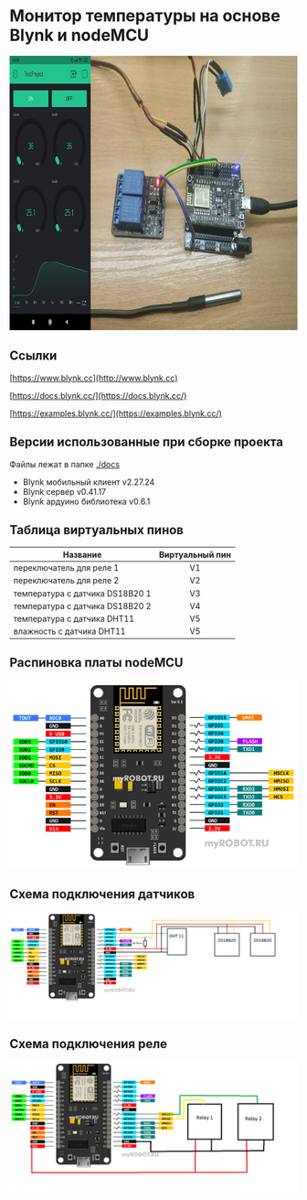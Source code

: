 # Монитор температуры на основе Blynk и nodeMCU

<img src="./docs/prewiev.jpg" width="854" height="480">

## Ссылки

[https://www.blynk.cc](http://www.blynk.cc)

[https://docs.blynk.cc/](https://docs.blynk.cc/)

[https://examples.blynk.cc/](https://examples.blynk.cc/)

## Версии использованные при сборке проекта

Файлы лежат в папке [./docs](./docs)

- Blynk мобильный клиент v2.27.24
- Blynk сервер v0.41.17
- Blynk ардуино библиотека v0.6.1

## Таблица виртуальных пинов

| Название                        | Виртуальный пин |
| ------------------------------- | :-------------: |
| переключатель для реле 1        |       V1        |
| переключатель для реле 2        |       V2        |
| температура с датчика DS18B20 1 |       V3        |
| температура с датчика DS18B20 2 |       V4        |
| температура с датчика DHT11     |       V5        |
| влажность с датчика DHT11       |       V5        |

## Распиновка платы nodeMCU

![alt text](./docs/nodemcu_v3_pinout.png)

## Схема подключения датчиков

![alt text](./docs/sensors.png)

## Схема подключения реле

![alt text](./docs/relays.png)
